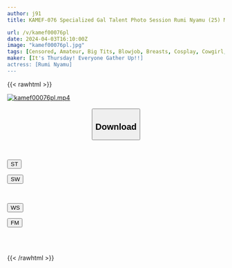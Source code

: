 ```yaml
---
author: j91
title: KAMEF-076 Specialized Gal Talent Photo Session Rumi Nyamu (25) Machida Lens Black Kameko File.76 Big Breasts Pervert Animal Being Used As A Masturbator By The Company President And Shooting Sex As A Hobby She Begs For A Huge Amount Of Creampie With Instinctive Sex

url: /v/kamef00076pl
date: 2024-04-03T16:10:00Z
image: "kamef00076pl.jpg"
tags: [Censored, Amateur, Big Tits, Blowjob, Breasts, Cosplay, Cowgirl, Creampie, Cunnilingus, Entertainer, Finger Fuck, Gal, Hotel, Idol, Kiss, Pantyhose, POV, Sun tan, Swimsuit]
maker: [It's Thursday! Everyone Gather Up!!]
actress: [Rumi Nyamu]
---
```



{{< rawhtml >}}

<div class="video" data-videoid="GWDeaQweOwc1Rkp">
    <a href="javascript:;">
        <img src="/v/kamef00076pl/kamef00076pl.jpg" width="WIDTH" height="HEIGHT" alt="kamef00076pl.mp4" loading="lazy">
    </a>
</div>

<script type="text/javascript" src="https://j91.asia/asset/on-demand-st.js"></script>

<br>
  <link rel="stylesheet" href="https://j91.asia/asset/bs5.css">
  
  <center>
  <button class="btn btn-primary" type="button" data-bs-toggle="collapse" data-bs-target=".multi-collapse" aria-expanded="false" aria-controls="multiCollapseExample1 multiCollapseExample2"><h2>Download</h2></button></center>
</p>
<div class="row">
  <div class="col">
    <div class="collapse multi-collapse" id="multiCollapseExample1">
      <div class="card card-body">
	      	      <br>
<div class="buttons">  
<p><a href="https://streamtape.to/v/GWDeaQweOwc1Rkp" target="_blank"><button class="btn-hover color-3"><i class="fa fa-download"></i> ST</button></a></p>
<p><a href="https://asnwish.com/kjn28cnaq03m" target="_blank"><button class="btn-hover color-2"><i class="fa fa-download"></i> SW</button></a></p></div>
    </div>
  </div>
</div>
  <div class="col">
    <div class="collapse multi-collapse" id="multiCollapseExample2">
      <div class="card card-body">
	      <br>
<div class="buttons">
<p><a href="https://wolfstream.tv/dfaut4j39mum"><button class="btn-hover color-9"><i class="fa fa-download"></i> WS</button></a></p>
<p><a href="javascript:;"><button class="btn-hover color-8"><i class="fa fa-download"></i> FM</button></a></p></div>
<br><br>
      </div>
    </div>
  </div>
</div>

{{< /rawhtml >}}